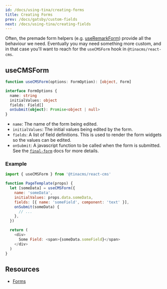```yaml
---
id: /docs/using-tina/creating-forms
title: Creating Forms
prev: /docs/gatsby/custom-fields
next: /docs/using-tina/creating-fields
---
```


Often, the premade form helpers (e.g. [useRemarkForm](/docs/gatsby/content-editing#creating-remark-forms))
provide all the behaviour we need. Eventually you may need something more custom, and in that case
you'll want to reach for the `useCMSForm` hook in `@tinacms/react-cms`.

## useCMSForm

```typescript
function useCMSForm(options: FormOption): [object, Form]

interface FormOptions {
  name: string
  initialValues: object
  fields: Field[]
  onSubmit(object): Promise<object | null>
}
```

- `name`: The name of the form being edited.
- `initialValues`: The initial values being edited by the form.
- `fields`: A list of field definitions. This is used to render the form widgets so the values can be edited.
- `onSubmit`: A javascript function to be called when the form is submitted. See the [`final-form`](https://github.com/final-form/final-form#onsubmit-values-object-form-formapi-callback-errors-object--void--object--promiseobject--void) docs for more details.

### Example

```javascript
import { useCMSForm } from '@tinacms/react-cms'

function PageTemplate(props) {
  let [someData] = useCMSForm({
    name: 'someData',
    initialValues: props.data.someData,
    fields: [{ name: 'someField', component: 'text' }],
    onSubmit(someData) {
      // ...
    },
  })

  return (
    <div>
      Some Field: <span>{someData.someField}</span>
    </div>
  )
}
```

## Resources

- [Forms](/docs/concepts/forms)
